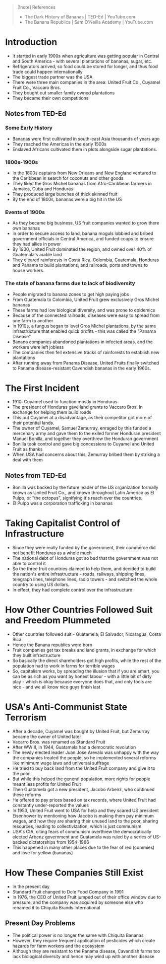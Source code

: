 > [!note] References
> - The Dark History of Bananas | TED-Ed | YouTube.com
> - The Banana Republics | Sam O'Neilla Academy | YouTube.com
# Introduction
- It started in early 1900s when agriculture was getting popular in Central and South America - with several plantations of bananas, sugar, etc.
- Refrigerators arrived, so food could be stored for longer, and thus food trade could happen internationally
- The biggest trade partner was the USA
- There were three main companies in the area: United Fruit Co., Cuyamel Fruit Co., Vaccaro Bros.
- They bought out smaller family owned plantations
- They became their own competitions
## Notes from TED-Ed
### Some Early History
- Bananas were first cultivated in south-east Asia thousands of years ago
- They reached the Americas in the early 1500s
- Enslaved Africans cultivated them in plots alongside sugar plantations.
### 1800s-1900s
- In the 1800s captains from New Orleans and New England ventured to the Caribbean in search for coconuts and other goods
- They liked the Gros Michel bananas from Afro-Caribbean farmers in Jamaica, Cuba and Honduras
- They produced large bunches of thick skinned fruit
- By the end of 1800s, bananas were a big hit in the US
### Events of 1900s
- As they became big business, US fruit companies wanted to grow there own bananas
- In order to secure access to land, banana moguls lobbied and bribed government officials in Central America, and funded coups to ensure they had allies in power
- By 1930, United Fruit dominated the region, and owned over 40% of Guatemala's arable land
- They cleared rainforests in Costa Rica, Colombia, Guatemala, Honduras and Panama to build plantations, and railroads, ports and towns to house workers.
### The state of banana farms due to lack of biodiversity 
- People migrated to banana zones to get high paying jobs
- From Guatemala to Colombia, United Fruit grew exclusively Gros Michel bananas
- These farms had low biological diversity, and was prone to epidemics
- Because of the connected railroads, diseases were easy to spread from one farm to another
- In 1910s, a fungus began to level Gros Michel plantations, by the same infrastructure that enabled quick profits - this was called the "Panama Disease"
- Banana companies abandoned plantations in infected areas, and the workers were left jobless
- The companies then fell extensive tracks of rainforests to establish new plantations
- After running away from Panama Disease, United Fruits finally switched to Panama disease-resistant Cavendish bananas in the early 1960s.
# The First Incident
- 1910: Cuyamel used to function mostly in Honduras
- The president of Honduras gave land grants to Vaccaro Bros. in exchange for helping them build roads
- This put Cuyamel at a disadvantage, as their competitor got more of their potential lands.
- The owner of Cuyamel, Samuel Zemurray, enraged by this funded a mercenary army and gave them to the exiled former Honduran president Manuel Bonilla, and together they overthrew the Honduran government
- Bonilla took control and gave big concessions to Cuyamel and United Fruit as thanks
- When USA had concerns about this, Zemurray bribed them by striking a deal with them

## Notes from TED-Ed
- Bonilla was backed by the future leader of the US organization formally known as United Fruit Co., and known throughout Latin America as El Pulpo, or "the octopus", signifying it's reach over the countries.
- El Pulpo was a corporation trafficking in bananas
# Taking Capitalist Control of Infrastructure
- Since they were really funded by the government, their commerce did not benefit Honduras as a whole much
- The national debt of Honduras got so bad that the government was not able to control it
- So the three fruit countries claimed to help them, and decided to build the nation's entire infrastructure - roads, railways, shipping lines, telegraph lines, telephone lines, radio towers - and switched the whole country to using US dollars.
- In effect, they had complete control over the infrastructure
# How Other Countries Followed Suit and Freedom Plummeted
- Other countries followed suit - Guatamela, El Salvador, Nicaragua, Costa Rica
- Hence the Banana republics were born
- Fruit companies get tax breaks and land grants, in exchange for which they built infrastructure
- So basically the direct shareholders got high profits, while the rest of the population had to work in farms for terrible wages
- So, capitalism works, by spreading the illusion that if you are smart, you can be as rich as you want by honest labour - with a little bit of dirty play - which is okay because everyone does that, and only fools are nice - and we all know nice guys finish last
# USA's Anti-Communist State Terrorism
- After a decade, Cuyamel was bought by United Fruit, but Zemurray became the owner of United later
- Vacarro Bros. was renamed as Standard Fruit
- After WW II, in 1944, Guatamela had a democratic revolution
- The newly elected leader Juan Jose Arevalo was unhappy with the way the companies treated the people, so he implemented several reforms like minimum wage laws and universal suffrage
- He tried to buy back land from the United Fruit company and give it to the poor
- But while this helped the general population, more rights for people meant less profits for United Fruit
- Then Guatamela got a new president, Jacobo Arbenz, who continued these reforms
- He offered to pay prices based on tax records, where United Fruit had constantly under-reported the values
- In 1953, United Fruit went to USA for help and they scared US president Eisenhower by mentioning how Jacobo is making them pay minimum wages, and how they are sharing their unused land to the poor, sharing resources, leading to collectivization, which is just communism
- USA's CIA, citing fears of communism overthrew the democratically elected Arbenz government and Guatamela was ruled by a series of US-backed dictatorships from 1954-1966
- This happened in many other places due to the fear of red (commies) and love for yellow (bananas)
# How These Companies Still Exist
- In the present day
- Standard Fruit changed to Dole Food Company in 1991
- In 1976, the CEO of United Fruit jumped out of their office window due to pressure, and the company was acquired by someone else who renamed it to Chiquita Brands International
## Present Day Problems
- The political power is no longer the same with Chiquita Bananas
- However, they require frequent application of pesticides which create hazards for farm workers and the ecosystem
- Although they are resistant to the Panama disease, Cavendish farms too lack biological diversity and hence may wind up with another disease